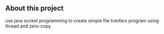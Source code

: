 ## About this project
use java socket programming to create simple file tranfers program using thread and zero-copy
